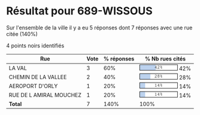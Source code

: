 # Résultat pour 689-WISSOUS

Sur l'ensemble de la ville il y a eu 5 réponses dont 7 réponses avec une rue citée (140%)

4 points noirs identifiés

| Rue | Vote | % réponses | % Nb rues cités|
|-----|------|------------|----------------|
| LA VAL | 3 | 60% | <img src="../../img/bar_42.gif" />&nbsp;42%|
| CHEMIN DE LA VALLEE | 2 | 40% | <img src="../../img/bar_28.gif" />&nbsp;28%|
| AEROPORT D'ORLY | 1 | 20% | <img src="../../img/bar_14.gif" />&nbsp;14%|
| RUE DE L AMIRAL MOUCHEZ | 1 | 20% | <img src="../../img/bar_14.gif" />&nbsp;14%|
| **Total** | 7 | 140% | 100%|
